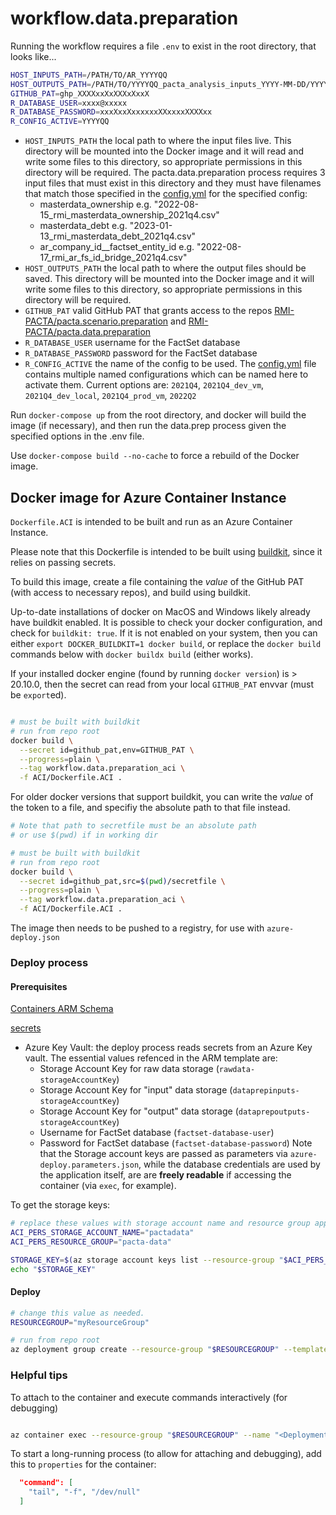 # workflow.data.preparation

Running the workflow requires a file `.env` to exist in the root directory, that looks like...

``` sh
HOST_INPUTS_PATH=/PATH/TO/AR_YYYYQQ
HOST_OUTPUTS_PATH=/PATH/TO/YYYYQQ_pacta_analysis_inputs_YYYY-MM-DD/YYYYQQ
GITHUB_PAT=ghp_XXXXxxXxXXXxXxxX
R_DATABASE_USER=xxxx@xxxxx
R_DATABASE_PASSWORD=xxxXxxXxxxxxxXXxxxxXXXXxx
R_CONFIG_ACTIVE=YYYYQQ
```

- `HOST_INPUTS_PATH` the local path to where the input files live. This directory will be mounted into the Docker image and it will read and write some files to this directory, so appropriate permissions in this directory will be required. The pacta.data.preparation process requires 3 input files that must exist in this directory and they must have filenames that match those specified in the [config.yml](config.yml) for the specified config:
  - masterdata_ownership e.g. "2022-08-15_rmi_masterdata_ownership_2021q4.csv"
  - masterdata_debt e.g. "2023-01-13_rmi_masterdata_debt_2021q4.csv"
  - ar_company_id__factset_entity_id e.g. "2022-08-17_rmi_ar_fs_id_bridge_2021q4.csv"
- `HOST_OUTPUTS_PATH` the local path to where the output files should be saved. This directory will be mounted into the Docker image and it will write some files to this directory, so appropriate permissions in this directory will be required.
- `GITHUB_PAT` valid GitHub PAT that grants access to the repos [RMI-PACTA/pacta.scenario.preparation](https://github.com/RMI-PACTA/pacta.scenario.preparation) and [RMI-PACTA/pacta.data.preparation](https://github.com/RMI-PACTA/pacta.data.preparation)
- `R_DATABASE_USER` username for the FactSet database
- `R_DATABASE_PASSWORD` password for the FactSet database
- `R_CONFIG_ACTIVE` the name of the config to be used. The [config.yml](config.yml) file contains multiple named configurations which can be named here to activate them. Current options are: `2021Q4`, `2021Q4_dev_vm`, `2021Q4_dev_local`, `2021Q4_prod_vm`, `2022Q2`

Run `docker-compose up` from the root directory, and docker will build the image (if necessary), and then run the data.prep process given the specified options in the .env file.

Use `docker-compose build --no-cache` to force a rebuild of the Docker image.

## Docker image for Azure Container Instance

`Dockerfile.ACI` is intended to be built and run as an Azure Container Instance.

Please note that this Dockerfile is intended to be built using [buildkit](https://docs.docker.com/build/buildkit/), since it relies on passing secrets.

To build this image, create a file containing the _value_ of the GitHub PAT (with access to necessary repos), and build using buildkit.

Up-to-date installations of docker on MacOS and Windows likely already have buildkit enabled.
It is possible to check your docker configuration, and check for `buildkit: true`.
If it is not enabled on your system, then you can either `export DOCKER_BUILDKIT=1 docker build`, or replace the `docker build` commands below with `docker buildx build` (either works).

If your installed docker engine (found by running `docker version`) is > 20.10.0, then the secret can read from your local `GITHUB_PAT` envvar (must be `export`ed).

```sh

# must be built with buildkit
# run from repo root
docker build \
  --secret id=github_pat,env=GITHUB_PAT \
  --progress=plain \
  --tag workflow.data.preparation_aci \
  -f ACI/Dockerfile.ACI . 

```

For older docker versions that support buildkit, you can write the _value_ of the token to a file, and specifiy the absolute path to that file instead.

```sh
# Note that path to secretfile must be an absolute path 
# or use $(pwd) if in working dir

# must be built with buildkit
# run from repo root
docker build \
  --secret id=github_pat,src=$(pwd)/secretfile \
  --progress=plain \
  --tag workflow.data.preparation_aci \
  -f ACI/Dockerfile.ACI . 

```

The image then needs to be pushed to a registry, for use with `azure-deploy.json`

### Deploy process

#### Prerequisites

[Containers ARM Schema](https://learn.microsoft.com/en-us/azure/templates/microsoft.containerinstance/containergroups?pivots=deployment-language-arm-template#resource-format)

[secrets](https://learn.microsoft.com/en-us/azure/container-apps/manage-secrets?tabs=azure-portal)

- Azure Key Vault: the deploy process reads secrets from an Azure Key vault. The essential values refenced in the ARM template are:
  - Storage Account Key for raw data storage (`rawdata-storageAccountKey`)
  - Storage Account Key for "input" data storage (`dataprepinputs-storageAccountKey`)
  - Storage Account Key for "output" data storage (`dataprepoutputs-storageAccountKey`)
  - Username for FactSet database (`factset-database-user`)
  - Password for FactSet database (`factset-database-password`)
Note that the Storage account keys are passed as parameters via `azure-deploy.parameters.json`, while the database credentials are used by the application itself, are are __freely readable__ if accessing the container (via `exec`, for example).

To get the storage keys:

```sh
# replace these values with storage account name and resource group appropriate to your deployment
ACI_PERS_STORAGE_ACCOUNT_NAME="pactadata"
ACI_PERS_RESOURCE_GROUP="pacta-data"

STORAGE_KEY=$(az storage account keys list --resource-group "$ACI_PERS_RESOURCE_GROUP" --account-name "$ACI_PERS_STORAGE_ACCOUNT_NAME" --query "[0].value" --output tsv)
echo "$STORAGE_KEY"
```

#### Deploy

```sh
# change this value as needed.
RESOURCEGROUP="myResourceGroup"

# run from repo root
az deployment group create --resource-group "$RESOURCEGROUP" --template-file ACI/azure-deploy.json --parameters @ACI/azure-deploy.parameters.json

```

### Helpful tips

To attach to the container and execute commands interactively (for debugging)

```sh

az container exec --resource-group "$RESOURCEGROUP" --name "<Deployment Group Name>" --container-name "data-prep" --exec-command "/bin/bash"

```

To start a long-running process (to allow for attaching and debugging), add this to `properties` for the container:

```json
  "command": [
    "tail", "-f", "/dev/null"
  ]
```
